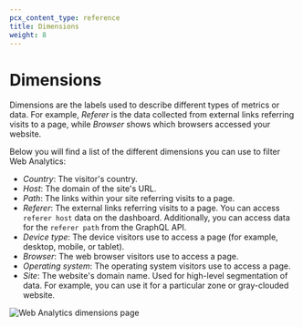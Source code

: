 ```yaml
---
pcx_content_type: reference
title: Dimensions
weight: 8
---
```


# Dimensions

Dimensions are the labels used to describe different types of metrics or data. For example, _Referer_ is the data collected from external links referring visits to a page, while _Browser_ shows which browsers accessed your website.

Below you will find a list of the different dimensions you can use to filter Web Analytics:

- _Country_: The visitor's country.
- _Host_: The domain of the site's URL.
- _Path_: The links within your site referring visits to a page.
- _Referer_: The external links referring visits to a page. You can access `referer host` data on the dashboard. Additionally, you can access data for the `referer path` from the GraphQL API.
- _Device type_: The device visitors use to access a page (for example, desktop, mobile, or tablet).
- _Browser_: The web browser visitors use to access a page.
- _Operating system_: The operating system visitors use to access a page.
- _Site_: The website's domain name. Used for high-level segmentation of data. For example, you can use it for a particular zone or gray-clouded website.

![Web Analytics dimensions page](/analytics/static/images/web-analytics/dash-web_analytics-dimensions.png)